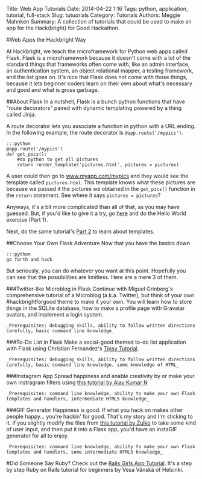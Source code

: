 Title: Web App Tutorials
Date: 2014-04-22 1:16
Tags: python, application, tutorial, full-stack
Slug: tutuorials
Category: Tutorials
Authors: Meggie Mahnken
Summary: A collection of tutorials that could be used to make an app for the Hack(bright) for Good Hackathon.

#Web Apps the Hackbright Way

At Hackbright, we teach the microframework for Python web apps called Flask. Flask is a microframework because it doesn't come with a lot of the standard things that frameworks often come with, like an admin interface, an authentication system, an object relational mapper, a testing framework, and the list goes on. It's nice that Flask does not come with those things, because it lets beginner coders learn on their own about what's necessary and good and what is gross garbage.

##About Flask
In a nutshell, Flask is a bunch python functions that have "route decorators" paired with dynamic templating powered by a thing called Jinja. 

A route decorator lets you associate a function in python with a URL ending. In the following example, the route decorator is `@app.route('/mypics')`.
	
	:::python
	@app.route('/mypics')
	def get_pics():
		#do python to get all pictures
		return render_template('pictures.html', pictures = pictures)
	
A user could then go to www.myapp.com/mypics and they would see the template called `pictures.html`. This template knows what these pictures are because we passed it the pictures we obtained in the `get_pics()` function in the `return` statement. See where it says `pictures = pictures`? 

Anyways, it's a bit more complicated than all of that, as you may have guessed. But, if you'd like to give it a try, go [here](http://blog.miguelgrinberg.com/post/the-flask-mega-tutorial-part-i-hello-world) and do the Hello World exercise (Part 1). 

Next, do the same tutorial's [Part 2](http://blog.miguelgrinberg.com/post/the-flask-mega-tutorial-part-iv-database) to learn about templates.

##Choose Your Own Flask Adventure
Now that you have the basics down
	
	:::python
	go forth and hack

But seriously, you can do whatever you want at this point. Hopefully you can see that the possibilities are limitless. Here are a mere 3 of them.

###Twitter-like Microblog in Flask
Continue with Miguel Grinberg's comprehensive tutorial of a Microblog (a.k.a. Twitter), but think of your own #hackbrightforgood theme to make it your own. You will learn how to store things in the SQLite database, how to make a profile page with Gravatar avatars, and implement a login system.

 	_Prerequisites: debugging skills, ability to follow written directions carefully, basic command line knowledge_

###To-Do List in Flask
Make a social-good themed to-do list application with Flask using Christian Fernandez's [Tipsy Tutorial](http://chriszf.github.com/tipsy/).

 	_Prerequisites: debugging skills, ability to follow written directions carefully, basic command line knowledge, some knowledge of HTML_

###Instagram App 
Spread happiness and enable creativity by  or make your own instragram filters using [this tutorial by Ajay Kumar N](http://pypix.com/python/instagram-filters-python/) 

 	_Prerequisites: command line knowledge, ability to make your own Flask templates and handlers, intermediate HTML5 knowledge_

###GIF Generator
Happiness is good. If what you hack on makes other people happy... you're hackin' for good. That's my story and I'm sticking to it. If you slightly modify the files from [this tutorial by Zulko](http://zulko.github.io/blog/2014/01/23/making-animated-gifs-from-video-files-with-python/) to take some kind of user input, and then put it into a Flask app, you'd have an instaGIF generator for all to enjoy. 

	_Prerequisites: command line knowledge, ability to make your own Flask templates and handlers, some intermediate HTML5 knowledge_


#Did Someone Say Ruby?
Check out the [Rails Girls App Tutorial](http://guides.railsgirls.com/app/). It's a step by step Ruby on Rails tutorial for beginners by Vesa Vänskä of Helsinki.


